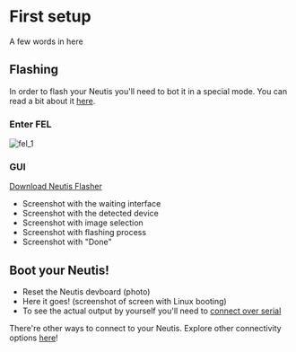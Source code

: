 # First setup

A few words in here

## Flashing

In order to flash your Neutis you'll need to bot it in a special mode.
You can read a bit about it [here](fel.md).

### Enter FEL

![fel_1](../../img/intro/fel_1.gif)</a>

### GUI

[Download Neutis Flasher]()

- Screenshot with the waiting interface
- Screenshot with the detected device
- Screenshot with image selection
- Screenshot with flashing process
- Screenshot with "Done"

## Boot your Neutis!

- Reset the Neutis devboard (photo)
- Here it goes! (screenshot of screen with Linux booting)
- To see the actual output by yourself you'll need to [connect over serial](../connectivity/usb-serial.md)

There're other ways to connect to your Neutis. Explore other connectivity options [here](../connectivity/connectivity.md)!

